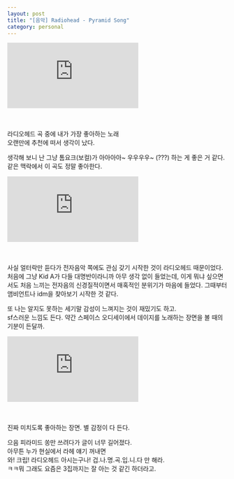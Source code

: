 ```yaml
---
layout: post
title: "[음악] Radiohead - Pyramid Song"
category: personal
---
```

<div class="iframeVideo">
    <iframe src="https://www.youtube.com/embed/3M_Gg1xAHE4" frameborder="0" allowfullscreen></iframe>
</div>
<br><br>

라디오헤드 곡 중에 내가 가장 좋아하는 노래\
오랜만에 추천에 떠서 생각이 났다. 

생각해 보니 난 그냥 톰요크(보컬)가 아아아아~ 우우우우~ (???) 하는 게 좋은 거 같다.\
같은 맥락에서 이 곡도 정말 좋아한다.

<div class="iframeVideo">
    <iframe src="https://www.youtube.com/embed/yI2oS2hoL0k" frameborder="0" allowfullscreen></iframe>
</div>
<br><br>

사실 얼터락만 듣다가 전자음악 쪽에도 관심 갖기 시작한 것이 라디오헤드 때문이었다.
처음에 그냥 Kid A가 다들 대명반이라니까 아무 생각 없이 들었는데,
이게 뭐냐 싶으면서도 처음 느끼는 전자음의 신경질적이면서 매혹적인 분위기가 마음에 들었다.
그때부터 앰비언트나 idm을 찾아보기 시작한 것 같다. 

또 나는 알지도 못하는 세기말 감성이 느껴지는 것이 재밌기도 하고.\
sf스러운 느낌도 든다. 약간 스페이스 오디세이에서 데이지를 노래하는 장면을 볼 때의 기분이 든달까.

<div class="iframeVideo">
    <iframe src="https://www.youtube.com/embed/c8N72t7aScY" frameborder="0" allowfullscreen></iframe>
</div>
<br><br>

진짜 미치도록 좋아하는 장면. 별 감정이 다 든다.

으음 피라미드 쏭만 쓰려다가 글이 너무 길어졌다.\
아무튼 누가 현실에서 라헤 얘기 꺼내면\
와! 크립! 라디오헤드 아시는구나! 겁.나.명.곡.입.니.다 만 해라.\
ㅋㅋ뭐 그래도 요즘은 3집까지는 잘 아는 것 같긴 하더라고.